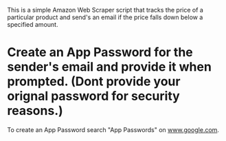 This is a simple Amazon Web Scraper script that tracks the price of a particular product and send's an email if the price falls down below a specified amount.


# Create an App Password for the sender's email and provide it when prompted. (Dont provide your orignal password for security reasons.)
To create an App Password search "App Passwords" on www.google.com.
